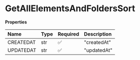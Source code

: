 # GetAllElementsAndFoldersSort

**Properties**

| Name      | Type | Required | Description |
| :-------- | :--- | :------- | :---------- |
| CREATEDAT | str  | ✅       | "createdAt" |
| UPDATEDAT | str  | ✅       | "updatedAt" |

<!-- This file was generated by liblab | https://liblab.com/ -->
